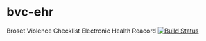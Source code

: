 # bvc-ehr
Broset Violence Checklist Electronic Health Reacord
[![Build Status](https://travis-ci.org/daveharmswebdev/testing-102.svg?branch=master)](https://travis-ci.org/daveharmswebdev/testing-102)
